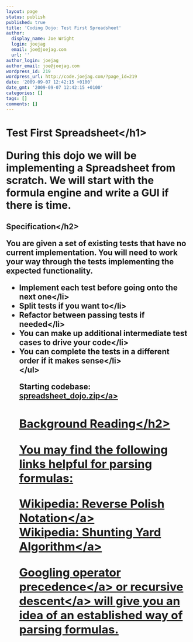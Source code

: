```yaml
---
layout: page
status: publish
published: true
title: 'Coding Dojo: Test First Spreadsheet'
author:
  display_name: Joe Wright
  login: joejag
  email: joe@joejag.com
  url: ''
author_login: joejag
author_email: joe@joejag.com
wordpress_id: 219
wordpress_url: http://code.joejag.com/?page_id=219
date: '2009-09-07 12:42:15 +0100'
date_gmt: '2009-09-07 12:42:15 +0100'
categories: []
tags: []
comments: []
---
```

<h1>Test First Spreadsheet<&#47;h1></p>
<p>During this dojo we will be implementing a Spreadsheet from scratch.  We will start with the formula engine and write a GUI if there is time.</p>
<h2>Specification<&#47;h2></p>
<p>You are given a set of existing tests that have no current implementation.  You will need to work your way through the tests implementing the expected functionality.</p>
<ul>
<li>Implement each test before going onto the next one<&#47;li>
<li>Split tests if you want to<&#47;li>
<li>Refactor between passing tests if needed<&#47;li>
<li>You can make up additional intermediate test cases to drive your code<&#47;li>
<li>You can complete the tests in a different order if it makes sense<&#47;li><br />
<&#47;ul></p>
<p>Starting codebase: <a href="http:&#47;&#47;code.joejag.com&#47;files&#47;spreadsheet_dojo.zip">spreadsheet_dojo.zip<&#47;a></p>
<h2>Background Reading<&#47;h2></p>
<p>You may find the following links helpful for parsing formulas:</p>
<p><a href="http:&#47;&#47;en.wikipedia.org&#47;wiki&#47;Reverse_Polish_notation" rel="nofollow">Wikipedia: Reverse Polish Notation<&#47;a><br />
<a href="http:&#47;&#47;en.wikipedia.org&#47;wiki&#47;Shunting-yard_algorithm" rel="nofollow">Wikipedia: Shunting Yard Algorithm<&#47;a></p>
<p>Googling <a href="http:&#47;&#47;www.google.com&#47;search?q=Operator+Precedence" rel="nofollow">operator precedence<&#47;a> or <a href="http:&#47;&#47;www.google.com&#47;search?q=recursive+descent" rel="nofollow">recursive descent<&#47;a> will give you an idea of an established way of parsing formulas.</p>
